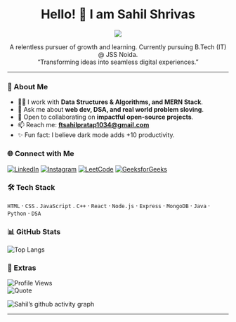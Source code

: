<h1 align="center">Hello! 👋 I am Sahil Shrivas</h1>
<p align="center">
  <img src="https://readme-typing-svg.herokuapp.com?size=24&center=true&vCenter=true&width=650&lines=Hello+there!+👋;MERN+Stack+Developer;DSA+Enthusiast">
</p>

<p align="center">
A relentless pursuer of growth and learning. Currently pursuing B.Tech (IT) @ JSS Noida.  
<br/>“Transforming ideas into seamless digital experiences.”
</p>

---

### 🚀 About Me

- 👨‍💻 I work with **Data Structures & Algorithms, and MERN Stack**.
- 💬 Ask me about **web dev, DSA, and real world problem sloving**.
- 🤝 Open to collaborating on **impactful open-source projects**.
- 📫 Reach me: **ftsahilpratap1034@gmail.com**
- ✨ Fun fact: I believe dark mode adds +10 productivity.

### 🌐 Connect with Me

[![LinkedIn](https://img.shields.io/badge/LinkedIn-0A66C2?logo=linkedin&logoColor=white)](https://www.linkedin.com/in/https://www.linkedin.com/in/sahil-shrivas-ba582b2a3//)
[![Instagram](https://img.shields.io/badge/Instagram-E4405F?logo=instagram&logoColor=white)](https://instagram.com/prtp_sahil_/)
[![LeetCode](https://img.shields.io/badge/LeetCode-FFA116?logo=leetcode&logoColor=white)](https://leetcode.com/Sahil_Shrivas/)
[![GeeksforGeeks](https://img.shields.io/badge/GeeksforGeeks-2F8D46?logo=geeksforgeeks&logoColor=white)](https://auth.geeksforgeeks.org/user/ftsahilpr26k7/)

### 🛠️ Tech Stack

`HTML` · `CSS` . `JavaScript` .  `C++` · `React` · `Node.js` · `Express` · `MongoDB` · `Java` · `Python` · `DSA` 

### 📊 GitHub Stats

![Top Langs](https://github-readme-stats.vercel.app/api/top-langs/?username=Sahil-Shrivas&layout=compact&theme=tokyonight)

### 🎉 Extras
![Profile Views](https://komarev.com/ghpvc/?username=Sahil-Shrivas&color=blue)  
![Quote](https://quotes-github-readme.vercel.app/api?type=horizontal&theme=tokyonight)  

![Sahil’s github activity graph](https://github-readme-activity-graph.vercel.app/graph?username=Sahil-Shrivas&theme=tokyo-night)



---
